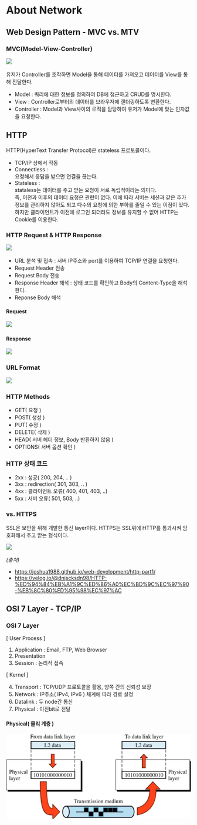 # About Network
## Web Design Pattern - MVC vs. MTV

### MVC(Model-View-Controller)
![](https://media.vlpt.us/images/inyong_pang/post/9205bb36-7b6b-45d3-bca5-f03e6c22ff92/image.png)

유저가 Controller를 조작하면 Model을 통해 데이터를 가져오고 데이터를 View를 통해 전달한다.
- Model : 쿼리에 대한 정보를 정의하여 DB에 접근하고 CRUD를 명시한다.  
- View : Controller로부터의 데이터를 브라우저에 랜더링하도록 변환한다.
- Controller : Model과 View사이의 로직을 담당하여 유저가 Model에 맞는 인자값을 요청한다.

## HTTP
HTTP(HyperText Transfer Protocol)은 stateless 프로토콜이다. 

- TCP/IP 상에서 작동 
- Connectless :  
요청해서 응답을 받으면 연결을 끊는다.
- Stateless :   
    stataless는 데이터를 주고 받는 요청이 서로 독립적이라는 의미다.  
    즉, 이전과 이후의 데이터 요청은 관련이 없다.
    이에 따라 서버는 세션과 같은 추가 정보를 관리하지 않아도 되고 다수의 요청에 의한 부하를 줄일 수 있는 이점이 있다. 하지만 클라이언트가 이전에 로그인 되더라도 
    정보를 유지할 수 없어 HTTP는 Cookie를 이용한다.


### HTTP Request & HTTP Response
![](https://joshua1988.github.io/images/posts/web/http/http-full-structure.png)

- URL 분석 및 접속 : 서버 IP주소와 port를 이용하여 TCP/IP 연결을 요청한다.
- Request Header 전송
- Request Body 전송
- Response Header 해석 : 상태 코드를 확인하고 Body의 Content-Type을 해석한다.
- Reponse Body 해석

#### Request
![](https://media.vlpt.us/images/dnjscksdn98/post/319733fc-8fcb-48d3-8880-7932485162ee/http_request.png)

#### Response
![](https://media.vlpt.us/images/dnjscksdn98/post/42caeb0f-83f0-41e3-bfc7-ad169dbed518/http_response.png)


### URL Format
![](https://joshua1988.github.io/images/posts/web/http/url-structure.png)

### HTTP Methods
- GET( 요청 )
- POST( 생성 )
- PUT( 수정 )
- DELETE( 삭제 )
- HEAD( 서버 헤더 정보, Body 반환하지 않음 )
- OPTIONS( 서버 옵션 확인 )

### HTTP 상태 코드
- 2xx : 성공( 200, 204, .. )
- 3xx : redirection( 301, 303, .. )
- 4xx : 클라이언트 오류( 400, 401, 403, ..)
- 5xx : 서버 오류( 501, 503, ..)

### vs. HTTPS
SSL은 보안을 위해 개발한 통신 layer이다. HTTPS는 SSL위에 HTTP를 통과시켜 암호화해서 주고 받는 형식이다.

![](https://media.vlpt.us/images/dnjscksdn98/post/e0fc9ec6-24fb-402b-a6bc-9492c5371a5b/https.png)


*(출처)*
- https://joshua1988.github.io/web-development/http-part1/
- https://velog.io/@dnjscksdn98/HTTP-%ED%94%84%EB%A1%9C%ED%86%A0%EC%BD%9C%EC%97%90-%EB%8C%80%ED%95%98%EC%97%AC

## OSI 7 Layer - TCP/IP
### OSI 7 Layer

[ User Process ]

1. Application : Email, FTP, Web Browser
2. Presentation 
3. Session : 논리적 접속

[ Kernel ]

4. Transport : TCP/UDP 프로토콜을 활용, 양쪽 간의 신뢰성 보장
5. Network : IP주소( IPv4, IPv6 ) 체계에 따라 경로 설정
6. Datalink : 두 node간 통신
7. Physical : 이진bit로 전달


#### Physical( 물리 계층 )
![](./png/2022-01-08-17-21-58.png)